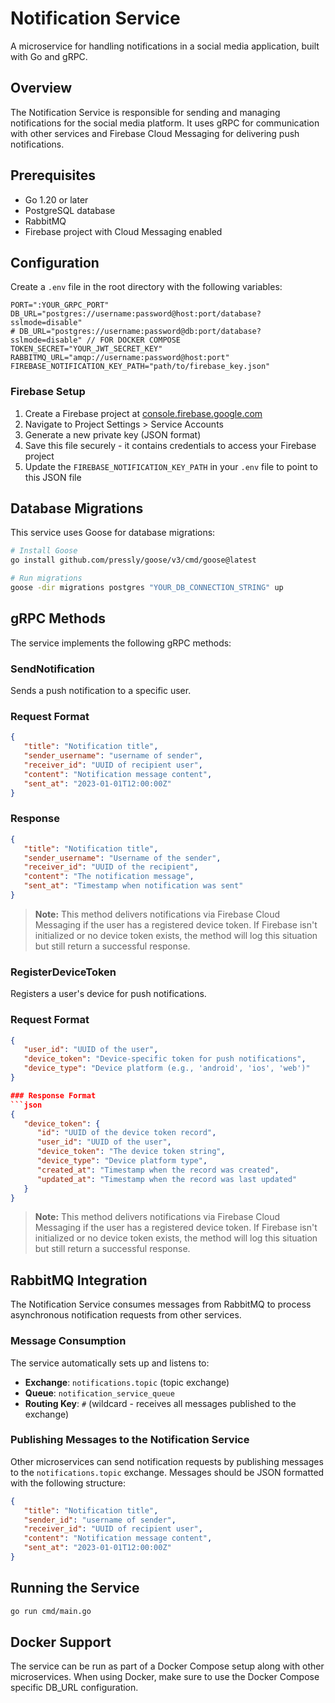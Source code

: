 # Notification Service

A microservice for handling notifications in a social media application, built with Go and gRPC.

## Overview

The Notification Service is responsible for sending and managing notifications for the social media platform. It uses gRPC for communication with other services and Firebase Cloud Messaging for delivering push notifications.

## Prerequisites

- Go 1.20 or later
- PostgreSQL database
- RabbitMQ
- Firebase project with Cloud Messaging enabled

## Configuration

Create a `.env` file in the root directory with the following variables:

```
PORT=":YOUR_GRPC_PORT"
DB_URL="postgres://username:password@host:port/database?sslmode=disable"
# DB_URL="postgres://username:password@db:port/database?sslmode=disable" // FOR DOCKER COMPOSE
TOKEN_SECRET="YOUR_JWT_SECRET_KEY"
RABBITMQ_URL="amqp://username:password@host:port"
FIREBASE_NOTIFICATION_KEY_PATH="path/to/firebase_key.json"
```



### Firebase Setup

1. Create a Firebase project at [console.firebase.google.com](https://console.firebase.google.com)
2. Navigate to Project Settings > Service Accounts
3. Generate a new private key (JSON format)
4. Save this file securely - it contains credentials to access your Firebase project
5. Update the `FIREBASE_NOTIFICATION_KEY_PATH` in your `.env` file to point to this JSON file

## Database Migrations

This service uses Goose for database migrations:

```bash
# Install Goose
go install github.com/pressly/goose/v3/cmd/goose@latest

# Run migrations
goose -dir migrations postgres "YOUR_DB_CONNECTION_STRING" up
```
## gRPC Methods

The service implements the following gRPC methods:

### SendNotification

Sends a push notification to a specific user.

### Request Format

```json
{
   "title": "Notification title",
   "sender_username": "username of sender",
   "receiver_id": "UUID of recipient user",
   "content": "Notification message content", 
   "sent_at": "2023-01-01T12:00:00Z"
}
```
### Response

```json
{
   "title": "Notification title",
   "sender_username": "Username of the sender",
   "receiver_id": "UUID of the recipient",
   "content": "The notification message",
   "sent_at": "Timestamp when notification was sent"
}
```

> **Note:** This method delivers notifications via Firebase Cloud Messaging if the user has a registered device token. If Firebase isn't initialized or no device token exists, the method will log this situation but still return a successful response.

### RegisterDeviceToken

Registers a user's device for push notifications.

### Request Format

```json
{
   "user_id": "UUID of the user",
   "device_token": "Device-specific token for push notifications",
   "device_type": "Device platform (e.g., 'android', 'ios', 'web')"
}

### Response Format
```json
{
   "device_token": {
      "id": "UUID of the device token record",
      "user_id": "UUID of the user",
      "device_token": "The device token string",
      "device_type": "Device platform type",
      "created_at": "Timestamp when the record was created",
      "updated_at": "Timestamp when the record was last updated"
   }
}
```

> **Note:** This method delivers notifications via Firebase Cloud Messaging if the user has a registered device token. If Firebase isn't initialized or no device token exists, the method will log this situation but still return a successful response.

## RabbitMQ Integration

The Notification Service consumes messages from RabbitMQ to process asynchronous notification requests from other services.

### Message Consumption

The service automatically sets up and listens to:
- **Exchange**: `notifications.topic` (topic exchange)
- **Queue**: `notification_service_queue`
- **Routing Key**: `#` (wildcard - receives all messages published to the exchange)

### Publishing Messages to the Notification Service

Other microservices can send notification requests by publishing messages to the `notifications.topic` exchange. Messages should be JSON formatted with the following structure:

```json
{
   "title": "Notification title",
   "sender_id": "username of sender",
   "receiver_id": "UUID of recipient user",
   "content": "Notification message content", 
   "sent_at": "2023-01-01T12:00:00Z"
}
```

## Running the Service

```bash
go run cmd/main.go
```

## Docker Support

The service can be run as part of a Docker Compose setup along with other microservices. When using Docker, make sure to use the Docker Compose specific DB_URL configuration.
